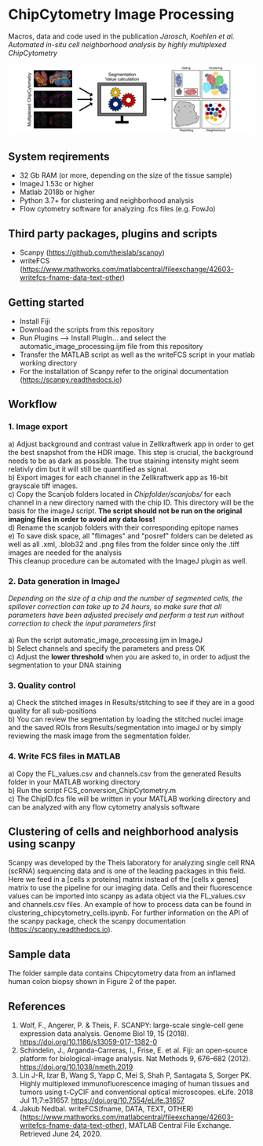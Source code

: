 ﻿# ChipCytometry Image Processing
Macros, data and code used in the publication <i>Jarosch, Koehlen et al. Automated in-situ cell neighborhood analysis by highly multiplexed ChipCytometry</i>

![Image of Pipeline](https://github.com/SebastianJarosch/ChipCytometry-Image-Processing/blob/master/img/image.jpg)

## System reqirements
* 32 Gb RAM (or more, depending on the size of the tissue sample)
* ImageJ 1.53c or higher <br>
* Matlab 2018b or higher <br>
* Python 3.7+ for clustering and neighborhood analysis <br>
* Flow cytometry software for analyzing .fcs files (e.g. FowJo)

## Third party packages, plugins and scripts
* Scanpy (https://github.com/theislab/scanpy) <br>
* writeFCS (https://www.mathworks.com/matlabcentral/fileexchange/42603-writefcs-fname-data-text-other)

## Getting started
* Install Fiji
* Download the scripts from this repository
* Run Plugins --> Install PlugIn... and select the automatic_image_processing.ijm file from this repository
* Transfer the MATLAB script as well as the writeFCS script in your matlab working directory
* For the installation of Scanpy refer to the original documentation (https://scanpy.readthedocs.io)

## Workflow
### 1. Image export
a) Adjust background and contrast value in Zellkraftwerk app in order to get the best snapshot from the HDR image. This step is crucial, the background needs to be as dark as possible. The true staining intensity might seem relativly dim but it will still be quantified as signal. <br>
b) Export images for each channel in the Zellkraftwerk app as 16-bit grayscale tiff images.<br>
c) Copy the Scanjob folders located in *Chipfolder/scanjobs/* for each channel in a new directory named with the chip ID. This directory will be the basis for the imageJ script. <b> The script should not be run on the original imaging files in order to avoid any data loss! </b> <br>
d) Rename the scanjob folders with their corresponding epitope names <br>
e) To save disk space, all "flimages" and "posref" folders can be deleted as well as all .xml, .blob32 and .png files from the folder since only the .tiff images are needed for the analysis <br> This cleanup procedure can be automated with the ImageJ plugin as well.

### 2. Data generation in ImageJ
*Depending on the size of a chip and the number of segmented cells, the spillover correction can take up to 24 hours, so make sure that all parameters have been adjusted precisely and perform a test run without correction to check the input parameters first* <br><br>
a) Run the script automatic_image_processing.ijm in ImageJ <br>
b) Select channels and specify the parameters and press OK <br>
c) Adjust the **lower threshold** when you are asked to, in order to adjust the segmentation to your DNA staining<br>

### 3. Quality control
a) Check the stitched images in Results/stitching to see if they are in a good quality for all sub-positions<br>
b) You can review the segmentation by loading the stitched nuclei image and the saved ROIs from Results/segmentation into imageJ or by simply reviewing the mask image from the segmentation folder. 

### 4. Write FCS files in MATLAB
a) Copy the FL_values.csv and channels.csv from the generated Results folder in your MATLAB working directory <br>
b) Run the script FCS_conversion_ChipCytometry.m <br>
c) The ChipID.fcs file will be written in your MATLAB working directory and can be analyzed with any flow cytometry analysis software

## Clustering of cells and neighborhood analysis using scanpy
Scanpy was developed by the Theis laboratory for analyzing single cell RNA (scRNA) sequencing data and is one of the leading packages in this field. Here we feed in a [cells x proteins] matrix instead of the [cells x genes] matrix to use the pipeline for our imaging data. Cells and their fluorescence values can be imported into scanpy as adata object via the FL_values.csv and channels.csv files. An example of how to process data can be found in clustering_chipcytometry_cells.ipynb. For further information on the API of the scanpy package, check the scanpy documentation (https://scanpy.readthedocs.io).<br>

## Sample data
The folder sample data contains Chipcytometry data from an inflamed human colon biopsy shown in Figure 2 of the paper.

## References
1. Wolf, F., Angerer, P. & Theis, F. SCANPY: large-scale single-cell gene expression data analysis. Genome Biol 19, 15 (2018). https://doi.org/10.1186/s13059-017-1382-0
2. Schindelin, J., Arganda-Carreras, I., Frise, E. et al. Fiji: an open-source platform for biological-image analysis. Nat Methods 9, 676–682 (2012). https://doi.org/10.1038/nmeth.2019
3. Lin J-R, Izar B, Wang S, Yapp C, Mei S, Shah P, Santagata S, Sorger PK. Highly multiplexed immunofluorescence imaging of human tissues and tumors using t-CyCIF and conventional optical microscopes. eLife. 2018 Jul 11;7:e31657. https://doi.org/10.7554/eLife.31657 
4. Jakub Nedbal. writeFCS(fname, DATA, TEXT, OTHER) (https://www.mathworks.com/matlabcentral/fileexchange/42603-writefcs-fname-data-text-other), MATLAB Central File Exchange. Retrieved June 24, 2020. 

